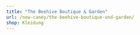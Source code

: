 ```yaml
---
title: "The Beehive Boutique & Garden"
url: /new-caney/the-beehive-boutique-und-garden/
shop: Kleidung
---
```

